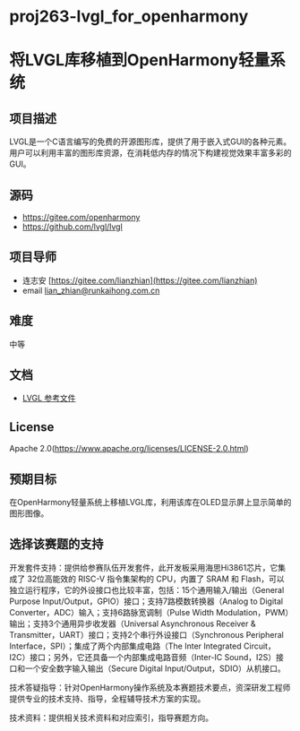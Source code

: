 # proj263-lvgl_for_openharmony
# 将LVGL库移植到OpenHarmony轻量系统

## 项目描述

LVGL是一个C语言编写的免费的开源图形库，提供了用于嵌入式GUI的各种元素。用户可以利用丰富的图形库资源，在消耗低内存的情况下构建视觉效果丰富多彩的GUI。

## 源码

- https://gitee.com/openharmony
- https://github.com/lvgl/lvgl

## 项目导师

- 连志安 [https://gitee.com/lianzhian](https://gitee.com/lianzhian)
- email [lian_zhian@runkaihong.com.cn](mailto:lian_zhian@runkaihong.com.cn)

## 难度

中等

## 文档

- [LVGL 参考文件](https://docs.lvgl.io/master/index.html)

## License

Apache 2.0(https://www.apache.org/licenses/LICENSE-2.0.html)

## 预期目标

在OpenHarmony轻量系统上移植LVGL库，利用该库在OLED显示屏上显示简单的图形图像。

## **选择该赛题的支持**

开发套件支持：提供给参赛队伍开发套件，此开发板采用海思Hi3861芯片，它集成了 32位高能效的 RISC-V 指令集架构的 CPU，内置了 SRAM 和 Flash，可以独立运行程序，它的外设接口也比较丰富，包括：15个通用输入/输出（General Purpose Input/Output，GPIO）接口；支持7路模数转换器（Analog to Digital Converter，ADC）输入；支持6路脉宽调制（Pulse Width Modulation，PWM）输出；支持3个通用异步收发器（Universal Asynchronous Receiver & Transmitter，UART）接口；支持2个串行外设接口（Synchronous Peripheral Interface，SPI）；集成了两个内部集成电路（The Inter Integrated Circuit，I2C）接口；另外，它还具备一个内部集成电路音频（Inter-IC Sound，I2S）接口和一个安全数字输入输出（Secure Digital Input/Output，SDIO）从机接口。

技术答疑指导：针对OpenHarmony操作系统及本赛题技术要点，资深研发工程师提供专业的技术支持、指导，全程辅导技术方案的实现。

技术资料：提供相关技术资料和对应索引，指导赛题方向。
